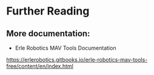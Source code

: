 # Further Reading

## More documentation:

- Erle Robotics MAV Tools Documentation

https://erlerobotics.gitbooks.io/erle-robotics-mav-tools-free/content/en/index.html